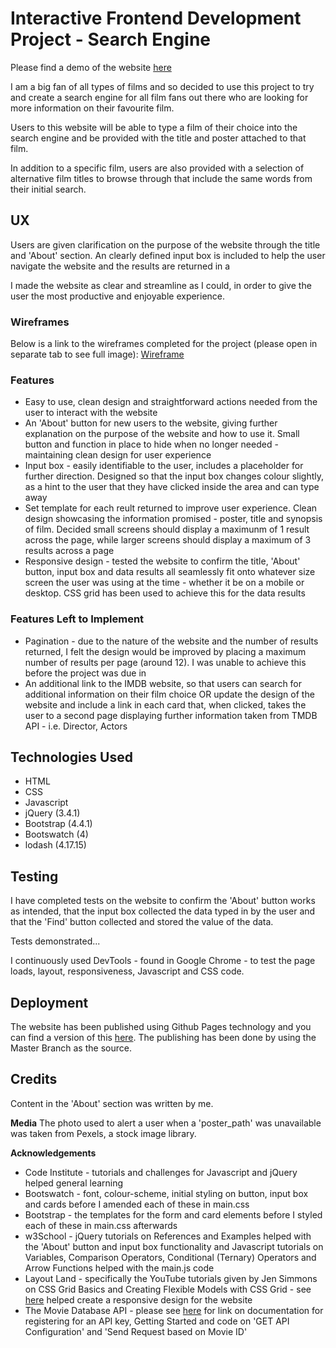 # Interactive Frontend Development Project - Search Engine

Please find a demo of the website [here](https://liz94688.github.io/search-engine/)

I am a big fan of all types of films and so decided to use this project to try and create a search engine for all film fans out there who are looking for more information on their favourite film.

Users to this website will be able to type a film of their choice into the search engine and be provided with the title and poster attached to that film.

In addition to a specific film, users are also provided with a selection of alternative film titles to browse through that include the same words from their initial search.

## UX
Users are given clarification on the purpose of the website through the title and 'About' section. An clearly defined input box is included to help the user navigate the website and the results are returned in a    

I made the website as clear and streamline as I could, in order to give the user the most productive and enjoyable experience.

### Wireframes
Below is a link to the wireframes completed for the project (please open in separate tab to see full image):
[Wireframe](https://github.com/Liz94688/search-engine/blob/master/assets/wireframes/IMG-9015.jpg)

### Features
- Easy to use, clean design and straightforward actions needed from the user to interact with the website
- An 'About' button for new users to the website, giving further explanation on the purpose of the website and how to use it. Small button and function in place to hide when no longer needed - maintaining clean design for user experience
- Input box - easily identifiable to the user, includes a placeholder for further direction. Designed so that the input box changes colour slightly, as a hint to the user that they have clicked inside the area and can type away
- Set template for each reult returned to improve user experience. Clean design showcasing the information promised - poster, title and synopsis of film. Decided small screens should display a maximunm of 1 result across the page, while larger screens should display a maximum of 3 results across a page
- Responsive design - tested the website to confirm the title, 'About' button, input box and data results all seamlessly fit onto whatever size screen the user was using at the time - whether it be on a mobile or desktop. CSS grid has been used to achieve this for the data results

### Features Left to Implement
- Pagination - due to the nature of the website and the number of results returned, I felt the design would be improved by placing a maximum number of results per page (around 12). I was unable to achieve this before the project was due in  
- An additional link to the IMDB website, so that users can search for additional information on their film choice OR update the design of the website and include a link in each card that, when clicked, takes the user to a second page displaying further information taken from TMDB API - i.e. Director, Actors

## Technologies Used
- HTML
- CSS
- Javascript
- jQuery (3.4.1)
- Bootstrap (4.4.1)
- Bootswatch (4)
- lodash (4.17.15)

## Testing
I have completed tests on the website to confirm the 'About' button works as intended, that the input box collected the data typed in by the user and that the 'Find' button collected and stored the value of the data. 

Tests demonstrated...

I continuously used DevTools - found in Google Chrome - to test the page loads, layout, responsiveness, Javascript and CSS code.

## Deployment
The website has been published using Github Pages technology and you can find a version of this [here](https://liz94688.github.io/search-engine/.). The publishing has been done by using the Master Branch as the source.

## Credits
Content in the 'About' section was written by me.

**Media**
The photo used to alert a user when a 'poster_path' was unavailable was taken from Pexels, a stock image library.

**Acknowledgements**
- Code Institute - tutorials and challenges for Javascript and jQuery helped general learning
- Bootswatch - font, colour-scheme, initial styling on button, input box and cards before I amended each of these in main.css
- Bootstrap - the templates for the form and card elements before I styled each of these in main.css afterwards
- w3School - jQuery tutorials on References and Examples helped with the 'About' button and input box functionality and Javascript tutorials on Variables, Comparison Operators, Conditional (Ternary) Operators and Arrow Functions helped with the main.js code
- Layout Land - specifically the YouTube tutorials given by Jen Simmons on CSS Grid Basics and Creating Flexible Models with CSS Grid - see [here](https://www.youtube.com/channel/UC7TizprGknbDalbHplROtag) helped create a responsive design for the website
- The Movie Database API - please see [here](https://developers.themoviedb.org/3/getting-started/introduction) for link on documentation for registering for an API key, Getting Started and code on 'GET API Configuration' and 'Send Request based on Movie ID'